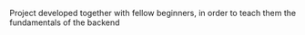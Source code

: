 Project developed together with fellow beginners, in order to teach them the fundamentals of the backend